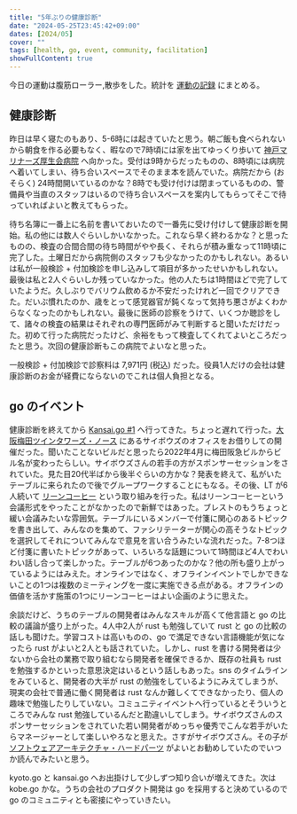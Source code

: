 ```yaml
---
title: "5年ぶりの健康診断"
date: "2024-05-25T23:45:42+09:00"
dates: [2024/05]
cover: ""
tags: [health, go, event, community, facilitation]
showFullContent: true
---
```


今日の運動は腹筋ローラー,散歩をした。統計を [運動の記録](https://docs.google.com/spreadsheets/d/1bg85QtM-LciUgey8I79uI7vW2PEwsP6TVdeIRVkACBg/edit?usp=sharing) にまとめる。

## 健康診断

昨日は早く寝たのもあり、5-6時には起きていたと思う。朝ご飯も食べられないから朝食を作る必要もなく、暇なので7時頃には家を出てゆっくり歩いて [神戸マリナーズ厚生会病院](https://www.kobe-mariners.or.jp/) へ向かった。受付は9時からだったものの、8時頃には病院へ着いてしまい、待ち合いスペースでそのまま本を読んでいた。病院だから (おそらく) 24時間開いているのかな？8時でも受け付けは閉まっているものの、警備員や当直のスタッフはいるので待ち合いスペースを案内してもらってそこで待っていればよいと教えてもらった。

待ち名簿に一番上に名前を書いておいたので一番先に受け付けして健康診断を開始。私の他には数人ぐらいしかいなかった。これなら早く終わるかな？と思ったものの、検査の合間合間の待ち時間がやや長く、それらが積み重なって11時頃に完了した。土曜日だから病院側のスタッフも少なかったのかもしれない。あるいは私が一般検診 + 付加検診を申し込みして項目が多かったせいかもしれない。最後は私と2人ぐらいしか残っていなかった。他の人たちは1時間ほどで完了していたようだ。久しぶりでバリウム飲めるか不安だったけれど一回でクリアできた。だいぶ慣れたのか、歳をとって感覚器官が鈍くなって気持ち悪さがよくわからなくなったのかもしれない。最後に医師の診察をうけて、いくつか聴診をして、諸々の検査の結果はそれぞれの専門医師がみて判断すると聞いただけだった。初めて行った病院だったけど、余裕をもって検査してくれてよいところだったと思う。次回の健康診断もこの病院でよいなと思った。

一般検診 + 付加検診で診察料は 7,971円 (税込) だった。役員1人だけの会社は健康診断のお金が経費にならないのでこれは個人負担となる。

## go のイベント

健康診断を終えてから [Kansai.go #1](https://umedago.connpass.com/event/316604/) へ行ってきた。ちょっと遅れて行った。[大阪梅田ツインタワーズ・ノース](https://ja.wikipedia.org/wiki/%E5%A4%A7%E9%98%AA%E6%A2%85%E7%94%B0%E3%83%84%E3%82%A4%E3%83%B3%E3%82%BF%E3%83%AF%E3%83%BC%E3%82%BA%E3%83%BB%E3%83%8E%E3%83%BC%E3%82%B9) にあるサイボウズのオフィスをお借りしての開催だった。聞いたことないビルだと思ったら2022年4月に梅田阪急ビルからビル名が変わったらしい。サイボウズさんの若手の方がスポンサーセッションをされていた。見た目20代半ばから後半ぐらいの方かな？発表を終えて、私がいたテーブルに来られたので後でグループワークすることにもなる。その後、LT が6人続いて [リーンコーヒー](https://tech.smartcamp.co.jp/entry/introduce-lean-coffee) という取り組みを行った。私はリーンコーヒーという会議形式をやったことがなかったので新鮮ではあった。ブレストのもうちょっと緩い会議みたいな雰囲気。テーブルにいるメンバーで付箋に関心のあるトピックを書き出して、みんなのを集めて、ファシリテーターが関心の高そうなトピックを選択してそれについてみんなで意見を言い合うみたいな流れだった。7-8つほど付箋に書いたトピックがあって、いろいろな話題について1時間ほど4人でわいわい話し合って楽しかった。テーブルが6つあったのかな？他の所も盛り上がっているようにはみえた。オンラインではなく、オフラインイベントでしかできないことの1つは複数のミーティングを一度に実施できる点がある。オフラインの価値を活かす施策の1つにリーンコーヒーはよい企画のように思えた。

余談だけど、うちのテーブルの開発者はみんなスキルが高くて他言語と go の比較の議論が盛り上がった。4人中2人が rust も勉強していて rust と go の比較の話しも聞けた。学習コストは高いものの、go で満足できない言語機能が気になったら rust がよいと2人とも話されていた。しかし、rust を書ける開発者は少ないから会社の業務で取り組むなら開発者を確保できるか、既存の社員も rust を勉強するかといった意思決定はいるという話しもあった。sns のタイムラインをみていると、開発者の大半が rust の勉強をしているようにみえてしまうが、現実の会社で普通に働く開発者は rust なんか難しくてできなかったり、個人の趣味で勉強したりしていない。コミュニティイベントへ行っているとそういうところでみんな rust 勉強しているんだと勘違いしてしまう。サイボウズさんのスポンサーセッションをされていた若い開発者がめっちゃ優秀でこんな若手がいたらマネージャーとして楽しいやろなと思えた。さすがサイボウズさん。その子が [ソフトウェアアーキテクチャ・ハードパーツ](https://www.oreilly.co.jp//books/9784814400065/) がよいとお勧めしていたのでいつか読んでみたいと思う。

kyoto.go と kansai.go へお出掛けして少しずつ知り合いが増えてきた。次は kobe.go かな。うちの会社のプロダクト開発は go を採用すると決めているので go のコミュニティとも密接にやっていきたい。
